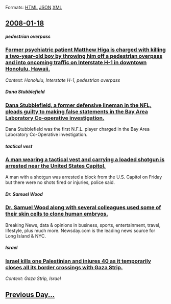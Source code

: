 
Formats: [HTML](2008/01/18/index.html)  [JSON](2008/01/18/index.json)  [XML](2008/01/18/index.xml)  

## [2008-01-18](/news/2008/01/18/index.md)

##### pedestrian overpass
### [ Former psychiatric patient Matthew Higa is charged with killing a two-year-old boy by throwing him off a pedestrian overpass and into oncoming traffic on Interstate H-1 in downtown Honolulu, Hawaii. ](/news/2008/01/18/former-psychiatric-patient-matthew-higa-is-charged-with-killing-a-two-year-old-boy-by-throwing-him-off-a-pedestrian-overpass-and-into-oncom.md)
_Context: Honolulu, Interstate H-1, pedestrian overpass_

##### Dana Stubblefield
### [ Dana Stubblefield, a former defensive lineman in the NFL, pleads guilty to making false statements in the Bay Area Laboratory Co-operative investigation. ](/news/2008/01/18/dana-stubblefield-a-former-defensive-lineman-in-the-nfl-pleads-guilty-to-making-false-statements-in-the-bay-area-laboratory-co-operative.md)
Dana Stubblefield was the first N.F.L. player charged in the Bay Area Laboratory Co-Operative investigation.

##### tactical vest
### [ A man wearing a tactical vest and carrying a loaded shotgun is arrested near the United States Capitol. ](/news/2008/01/18/a-man-wearing-a-tactical-vest-and-carrying-a-loaded-shotgun-is-arrested-near-the-united-states-capitol.md)
A man with a shotgun was arrested a block from the U.S. Capitol on Friday but there were no shots fired or injuries, police said.

##### Dr. Samuel Wood
### [ Dr. Samuel Wood along with several colleagues used some of their skin cells to clone human embryos. ](/news/2008/01/18/dr-samuel-wood-along-with-several-colleagues-used-some-of-their-skin-cells-to-clone-human-embryos.md)
Breaking News, data &amp; opinions in business, sports, entertainment, travel, lifestyle, plus much more. Newsday.com is the leading news source for Long Island &amp; NYC.

##### Israel
### [ Israel kills one Palestinian and injures 40 as it temporarily closes all its border crossings with Gaza Strip. ](/news/2008/01/18/israel-kills-one-palestinian-and-injures-40-as-it-temporarily-closes-all-its-border-crossings-with-gaza-strip.md)
_Context: Gaza Strip, Israel_

## [Previous Day...](/news/2008/01/17/index.md)

